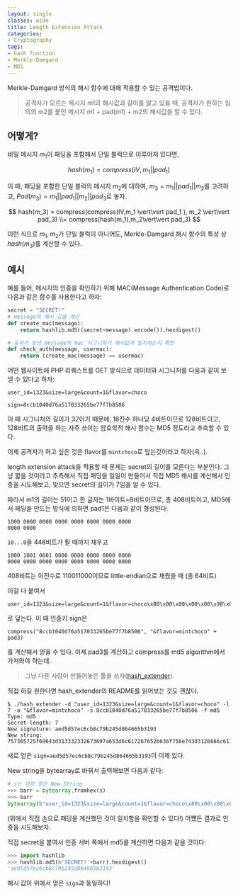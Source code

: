 ```yaml
---
layout: single
classes: wide
title: Length Extension Attack
categories:
- Cryptography
tags:
- hash function
- Merkle-Damgard
- MD5
---
```


Merkle-Damgard 방식의 해시 함수에 대해 적용할 수 있는 공격법이다.

> 공격자가 모르는 메시지 m1의 해시값과 길이를 알고 있을 때, 공격자가 원하는 임의의 m2를 붙인 메시지 m1 + pad(m1) + m2의 해시값을 알 수 있다.

## 어떻게?

비밀 메시지 $m_1$이 패딩을 포함해서 단일 블럭으로 이루어져 있다면,

$$
hash(m_1) = compress(IV, m_1 \vert\vert pad_1 )
$$

이 때, 패딩을 포함한 단일 블럭의 메시지 $m_2$에 대하여, $m_3 = m_1 \vert\vert pad_1 \vert\vert m_2$를 고려하고, $Pad(m_3) = m_1 \vert\vert pad_1 \vert\vert m_2 \vert\vert pad_3$로 놓자.

$$
hash(m_3) = compress(compress(IV,m_1 \vert\vert pad_1 ), m_2 \vert\vert pad_3)
\\= compress(hash(m_1),m_2\vert\vert pad_3)
$$

이런 식으로 $m_1, m_2$가 단일 블럭이 아니어도, Merkle-Damgard 해시 함수의 특성 상 $hash(m_3)$를 계산할 수 있다.

## 예시

예를 들어, 메시지의 인증을 확인하기 위해 MAC(Message Authentication Code)로 다음과 같은 함수를 사용한다고 하자:

```python
secret = "SECRET!"
# message의 해시 값을 계산
def create_mac(message):
    return hashlib.md5((secret+message).encode()).hexdigest()

# 유저가 보낸 message의 mac 시그니처가 해시값과 일치하는지 확인
def check_auth(message, usermac):
    return (create_mac(message) == usermac)
```

어떤 웹사이트에 PHP 리퀘스트를 GET 방식으로 데이터와 시그니처를 다음과 같이 보낼 수 있다고 하자:

```text
user_id=1323&size=large&count=1&flavor=choco
```

```text
sign=8ccb1040d76a517033265be77f7b8506
```

이 때 시그니처의 길이가 32이기 때문에, 16진수 하나당 4비트이므로 128비트이고, 128비트의 출력을 하는 자주 쓰이는 암호학적 해시 함수는 MD5 정도라고 추측할 수 있다.

이제 공격자가 하고 싶은 것은 flavor를 `mintchoco`로 덮는것이라고 하자(윽..).

length extension attack을 적용할 때 문제는 secret의 길이를 모른다는 부분인다. 그냥 짧을 것이라고 추측해서 직접 패딩을 일일이 만들어서 직접 MD5 해시를 계산해서 인증을 시도해보고, 맞으면 secret의 길이가 7임을 알 수 있다.

따라서 m1의 길이는 51이고 한 글자는 1바이트=8비트이므로, 총 408비트이고, MD5에서 패딩을 만드는 방식에 의하면 pad1은 다음과 같이 형성된다:

```text
1000 0000 0000 0000 0000 0000 0000 0000
0000 0000
```

`10...0`을 448비트가 될 때까지 채우고

```text
1000 1001 0001 0000 0000 0000 0000 0000
0000 0000 0000 0000 0000 0000 0000 0000 
```

408비트는 이진수로 110011000이므로 little-endian으로 채웠을 때 (총 64비트)

이걸 다 붙여서

```http
user_id=1323&size=large&count=1&flavor=choco\x80\x00\x00\x00\x00\x98\x01\x00\x00\x00\x00\x00\x00&flavor=mintchoco
```

로 덮는다. 이 때 인증키 sign은

```text
compress("8ccb1040d76a517033265be77f7b8506", "&flavor=mintchoco" + pad3)
```

를 계산해서 얻을 수 있다. 이제 pad3를 계산하고 compress를 md5 algorithm에서 가져와야 하는데..

> 그냥 다른 사람이 만들어놓은 툴을 쓰자([hash_extender](https://github.com/iagox86/hash_extender)).

직접 하길 원한다면 hash_extender의 README를 읽어보는 것도 괜찮다.

```text
$ ./hash_extender -d "user_id=1323&size=large&count=1&flavor=choco" -l 7 -a "&flavor=mintchoco" -s 8ccb1040d76a517033265be77f7b8506 -f md5
Type: md5
Secret length: 7
New signature: aed5d57ec6cb8c79b245d864665b3193
New string: 757365725f69643d313332332673697a653d6c6172676526636f756e743d3126666c61766f723d63686f636f8000000000980100000000000026666c61766f723d6d696e7463686f636f

```

새로 얻은 `sign=aed5d57ec6cb8c79b245d864665b3193`이 이제 있다.

New string을 bytearray로 바꿔서 출력해보면 다음과 같다:

```python
# s는 아까 얻은 New String
>>> barr = bytearray.fromhex(s)
>>> barr
bytearray(b'user_id=1323&size=large&count=1&flavor=choco\x80\x00\x00\x00\x00\x98\x01\x00\x00\x00\x00\x00\x00&flavor=mintchoco')
```

(위에서 직접 손으로 패딩을 계산했던 것이 일치함을 확인할 수 있다!) 어쩄든 결과로 인증을 시도해보자.

직접 secret을 붙여서 인증 서버 쪽에서 md5를 계산하면 다음과 같을 것이다:

```python
>>> import hashlib
>>> hashlib.md5(b'SECRET!'+barr).hexdigest()
'aed5d57ec6cb8c79b245d864665b3193'
```

해시 값이 위에서 얻은 `sign`과 동일하다!